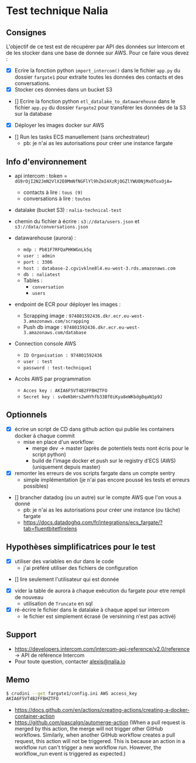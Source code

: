 # Test technique Nalia

## Consignes
L'objectif de ce test est de récupérer par API des données sur Intercom et de les stocker dans une base de donnée sur AWS.
Pour ce faire vous devez : 
- [x] Ecrire la fonction python `import_intercom()` dans le fichier `app.py` du dossier `fargate1` pour extraite toutes les données des contacts et des conversations.
- [x] Stocker ces données dans un bucket S3
- [] Ecrire la fonction python `etl_datalake_to_datawarehouse` dans le fichier `app.py` du dossier `fargate2` pour transférer les données de la S3 sur la database
- [x] Déployer les images docker sur AWS
- [] Run les tasks ECS manuellement (sans orchestrateur)
	- pb: je n'ai as les autorisations pour créer une instance fargate

## Info d'environnement

* api intercom : token = `dG9rOjI2N2JmN2VlX2E0MmNfNGFlYl9hZmI4XzRjOGZlYWU0NjMxOToxOjA=`
    * contacts à lire : `tous (9)`
    * conversations à lire : `toutes`
* datalake (bucket S3) : ``nalia-technical-test``
* chemin du fichier à écrire : ``s3://data/users.json`` et ``s3://data/conversations.json``
* datawarehouse (aurora) :
	* `mdp : Pb81F7RFQaPHKWGnLk5q`
	* `user : admin`
	* `port : 3306`
	* `host : database-2.cgvivklne8l4.eu-west-3.rds.amazonaws.com`
	* `db : naliatest`
	* Tables :
		* `conversation`
		* `users`
* endpoint de ECR pour déployer les images : 
	* Scrapping image : `974801592436.dkr.ecr.eu-west-3.amazonaws.com/scrapping`
	* Push db image : `974801592436.dkr.ecr.eu-west-3.amazonaws.com/database`

* Connection console AWS
    * `ID Organisation : 974801592436`
    * `user : test`
    * `password : test-technique1`

* Accès AWS par programmation
    * `Acces key : AKIA6F5VT4B2FFBHZTFO`
    * `Secret key : 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`
    
## Optionnels

- [x] écrire un script de CD dans github action qui publie les containers docker à chaque commit
	- mise en place d'un workflow:
		- merge dev -> master (après de potentiels tests nont écris pour le script python)
		- build de l'image docker et push sur le registry d'ECS (AWS) (uniquement depuis master)
- [x] remonter les erreurs de vos scripts fargate dans un compte sentry
	- simple implémentation (je n'ai pas encore poussé les tests et erreurs possibles)
- [] brancher datadog (ou un autre) sur le compte AWS que l'on vous a donné
	- pb: je n'ai as les autorisations pour créer une instance (ou tâche) fargate
	- https://docs.datadoghq.com/fr/integrations/ecs_fargate/?tab=fluentbitetfirelens
    
## Hypothèses simplificatrices pour le test

- [x] utiliser des variables en dur dans le code
	- j'ai préféré utiliser des fichiers de configuration
- [] lire seulement l'utilisateur qui est donnée
- [x] vider la table de aurora à chaque exécution du fargate pour etre rempli de nouveau
	- utilisation de `Truncate` en sql
- [x] ré-écrire le fichier dans le datalake à chaque appel sur intercom
	- le fichier est simplement écrasé (le versinning n'est pas activé)


## Support

* https://developers.intercom.com/intercom-api-reference/v2.0/reference -> API de référence Intercom
* Pour toute question, contacter alexis@nalia.io

## Memo

```bash
$ crudini --get fargate1/config.ini AWS access_key
AKIA6F5VT4B2FFBHZTFO
```

* https://docs.github.com/en/actions/creating-actions/creating-a-docker-container-action
* https://github.com/pascalgn/automerge-action (When a pull request is merged by this action, the merge will not trigger other GitHub workflows. Similarly, when another GitHub workflow creates a pull request, this action will not be triggered. This is because an action in a workflow run can't trigger a new workflow run. However, the workflow_run event is triggered as expected.)